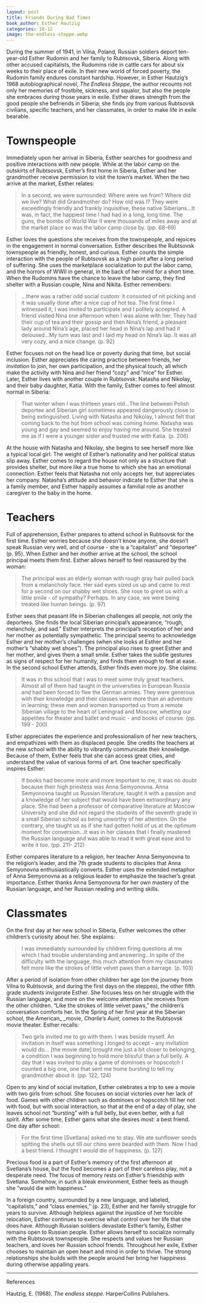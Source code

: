 ```yaml
---
layout: post
title: Friends During Bad Times
book_author: Esther Hautzig
categories: 10-12
image: the-endless-steppe.webp
---
```


During the summer of 1941, in Vilna, Poland, Russian soldiers deport ten-year-old Esther
Rudomin and her family to Rubtsovsk, Siberia. Along with other accused capitalists,
the Rudomins ride in cattle cars
for about six weeks to their place of exile. In their new world of forced
poverty, the Rudomin family endures constant hardship. However, in Esther
Hautzig’s 1968 autobiographical novel, _The Endless Steppe_, the author recounts
not only her memories of frostbite, sickness, and squalor, but also the people
she embraces during those years in exile. Esther draws strength from the good
people she befriends in Siberia; she finds joy from various Rubtsovsk civilians,
specific teachers, and her classmates, in order to make life in exile bearable.

# Townspeople

Immediately upon her arrival in Siberia, Esther searches for goodness and
positive interactions with new people. While at the labor camp on the outskirts
of Rubtsovsk, Esther’s first home in Siberia, Esther and her grandmother receive
permission to visit the town’s market. When the two arrive at the market, Esther
relates:


> In a second, we were surrounded: Where were we from? Where did we live?
> What did Grandmother do? How old was I? They were exceedingly friendly
> and frankly inquisitive, these native Siberians…It was, in fact, the
> happiest time I had had in a long, long time. The guns, the bombs of
> World War II were thousands of miles away and at the market place so was
> the labor camp close by. (pp. 68-69)

Esther loves the questions she receives from the townspeople, and rejoices in
the engagement in normal conversation. Esther describes the Rubtsovsk townspeople as friendly, honest, and curious.
Esther counts the simple interaction with
the people of Rubtsovsk as a high point after a long period of suffering. She
uses the marketplace socialization to put the labor camp, and the horrors of
WWII in general, in the back of her mind for a short time. When the Rudomins
have the chance to leave the labor camp, they find shelter with a Russian
couple, Nina and Nikita. Esther remembers:


> ...there was a rather odd social custom: it consisted of nit picking and
> it was usually done after a nice cup of hot tea. The first time I
> witnessed it, I was invited to participate and I politely accepted. A
> friend visited Nina one afternoon when I was alone with her. They had
> their cup of tea and their gossip and then Nina’s friend, a pleasant
> lady around Nina’s age, placed her head in Nina’s lap and had it
> deloused…My turn was last and I laid my head on Nina’s lap. It was all
> very cozy, and a nice change. (p. 92)

Esther focuses not on the head lice or poverty during that time, but social
inclusion. Esther appreciates the caring practice between friends, her
_invitation_ to join, her own participation, and the physical touch, all which
make the activity with Nina and her friend “cozy” and “nice” for Esther. Later,
Esther lives with another couple in Rubtsovsk: Natasha and Nikolay, and their
baby daughter, Katia. With the family, Esther comes to feel almost normal in
Siberia:


> That winter when I was thirteen years old…The line between Polish
> deportee and Siberian girl sometimes appeared dangerously close to being
> extinguished. Living with Natasha and Nikolay, I almost felt that coming
> back to the hut from school was coming home. Natasha was young and gay
> and seemed to enjoy having me around. She treated me as if I were a
> younger sister and trusted me with Katia. (p. 206)

At the house with Natasha and Nikolay, she begins to see herself more like a
typical local girl. The weight of Esther’s nationality and her political status
slip away. Esther comes to regard the house not only as a structure that
provides shelter, but more like a true home to which she has an emotional
connection. Esther feels that Natasha not only accepts her, but appreciates her
company. Natasha’s attitude and behavior indicate to Esther that she is a family
member, and Esther happily assumes a familial role as another caregiver to the
baby in the home.

# Teachers

Full of apprehension, Esther prepares to attend school in Rubtsovsk for the
first time. Esther worries because she doesn’t know anyone, she doesn’t speak
Russian very well, and of course - she is a “capitalist” and “deportee” (p. 95).
When Esther and her mother arrive at the school, the school principal meets them
first. Esther allows herself to feel reassured by the woman:


> The principal was an elderly woman with rough gray hair pulled back from
> a melancholy face. Her sad eyes sized us up and came to rest for a
> second on our shabby wet shoes. She rose to greet us with a little smile
> \- of sympathy? Perhaps. In any case, we were being treated like human
> beings. (p. 97)

Esther sees that peasant life in Siberian challenges all people, not only the
deportees. She finds the local Siberian principal’s appearance, “rough,
melancholy, and sad.” Esther interprets the principal’s reception of her and her
mother as potentially sympathetic. The principal seems to acknowledge Esther and
her mother’s challenges (when she looks at Esther and her mother’s “shabby wet
shoes”). The principal also rises to greet Esther and her mother, and gives them
a small smile. Esther takes the subtle gestures as signs of respect for her
humanity, and finds them enough to feel at ease. In the second school Esther
attends, Esther finds even more joy. She claims:


> It was in this school that I was to meet some truly great teachers.
> Almost all of them had taught in the universities in European Russia and
> had been forced to flee the German armies. They were generous with their
> knowledge and their classes were more than an adventure in learning;
> these men and women transported us from a remote Siberian village to the
> heart of Leningrad and Moscow, whetting our appetites for theater and
> ballet and music - and books of course. (pp. 199 - 200)

Esther appreciates the experience and professionalism of her new teachers, and
empathizes with them as displaced people. She credits the teachers at the new
school with the ability to vibrantly communicate their knowledge. Because of
them, Esther feels that she can access great cities, and understand the value of
various forms of art. One teacher specifically inspires Esther:


> If books had become more and more important to me, it was no doubt
> because their high priestess was Anna Semyonovna. Anna Semyonovna taught
> us Russian literature, taught it with a passion and a knowledge of her
> subject that would have been extraordinary any place. She had been a
> professor of comparative literature at Moscow University and she did not
> regard the students of the seventh grade in a small Siberian school as
> being unworthy of her attention. On the contrary, she taught us as if
> she had gotten hold of us at the optimum moment for conversion…It was in
> her classes that I finally mastered the Russian language and was able to
> read it with great ease and to write it too. (pp. 211- 212)

Esther compares literature to a religion, her teacher Anna Semyonovna to the
religion’s leader, and the 7th grade students to disciples that Anna Semyonovna
enthusiastically converts. Esther uses the extended metaphor of Anna Semyonovna
as a religious leader to emphasize the teacher’s great importance. Esther thanks
Anna Semyonovna for her own mastery of the Russian language, and her Russian
reading and writing skills.

# Classmates

On the first day at her new school in Siberia, Esther welcomes the other
children’s curiosity about her. She explains:


> I was immediately surrounded by children firing questions at me which I
> had trouble understanding and answering…In spite of the difficulty with
> the language, this much attention from my classmates felt more like the
> strokes of little velvet paws than a barrage. (p. 103)

After a period of isolation from other children her age (on the journey from
Vilna to Rubtsovsk, and during the first days on the steppes), the other fifth
grade students invigorate Esther. She focuses less on her struggle with the
Russian language, and more on the welcome attention she receives from the other
children. “Like the strokes of little velvet paws,” the children’s conversation
comforts her. In the Spring of her first year at the Siberian school, the
American_ _movie, _Charlie’s Aunt_, comes to the Rubtsovsk movie theater. Esther
recalls:


> Two girls invited me to go with them. I was beside myself. An invitation
> in itself was something I longed to accept - any invitation would do…
> [the movie date] brought me just a bit closer to belonging, a condition
> I was beginning to hold more blissful than a full belly. A day that I
> was invited to play a game of dominoes or hopscotch I counted a big one,
> one that sent me home bursting to tell my grandmother about it. (pp.
> 122, 124)

Open to any kind of social invitation, Esther celebrates a trip to see a movie
with two girls from school. She focuses on social victories over her lack of
food. Games with other children such as dominoes or hopscotch fill her not with
food, but with social interaction, so that at the end of a day of play, she
leaves school not “bursting” with a full belly, but even better, with a full
spirit. After some time, Esther gains what she desires most: a best friend. One
day after school:


> For the first time [Svetlana] asked me to stay. We ate sunflower seeds
> spitting the shells out till our chins were bearded with them. Now I had
> a best friend. I thought I would die of happiness. (p. 127)

Precious food is a part of Esther’s memory of the first afternoon at Svetlana’s
house, but the food becomes a part of their careless play, not a desperate need.
The focus of memory rests on Esther’s friendship with Svetlana. Somehow, in such
a bleak environment, Esther feels as though she “would die with happiness.”

In a foreign country, surrounded by a new language, and labeled, “capitalists,”
and “class enemies,” (p. 23), Esther and her family struggle for years to
survive. Although helpless against the injustice of her forcible relocation,
Esther continues to exercise what control over her life that she does have.
Although Russian soldiers devastate Esther’s family, Esther remains open to
Russian people. Esther allows herself to socialize normally with the Rubtsovsk
townspeople. She respects and values her Russian teachers, and loves her Russian
school friends. Throughout her exile, Esther chooses to maintain an open heart
and mind in order to thrive. The strong relationships she builds with the people
around her bring her happiness during otherwise appalling years.

---
References

Hautzig, E. (1968). _The endless steppe_. HarperCollins Publishers.
